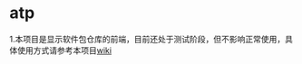 atp
===

1.本项目是显示软件包仓库的前端，目前还处于测试阶段，但不影响正常使用，具体使用方式请参考本项目<a href="https://github.com/shatian114/atp/wiki">wiki</a>

